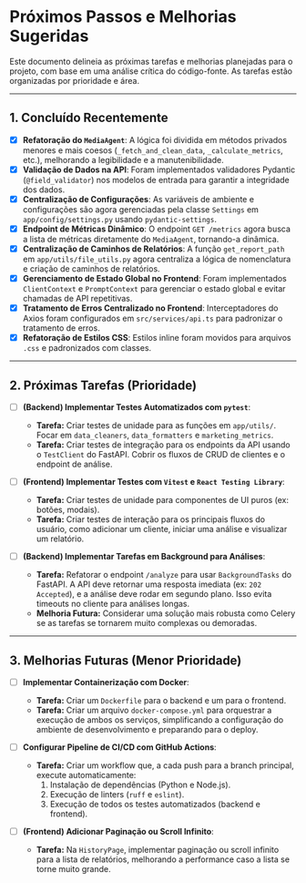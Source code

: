 # Próximos Passos e Melhorias Sugeridas

Este documento delineia as próximas tarefas e melhorias planejadas para o projeto, com base em uma análise crítica do código-fonte. As tarefas estão organizadas por prioridade e área.

--- 

## 1. Concluído Recentemente

-   [x] **Refatoração do `MediaAgent`**: A lógica foi dividida em métodos privados menores e mais coesos (`_fetch_and_clean_data`, `_calculate_metrics`, etc.), melhorando a legibilidade e a manutenibilidade.
-   [x] **Validação de Dados na API**: Foram implementados validadores Pydantic (`@field_validator`) nos modelos de entrada para garantir a integridade dos dados.
-   [x] **Centralização de Configurações**: As variáveis de ambiente e configurações são agora gerenciadas pela classe `Settings` em `app/config/settings.py` usando `pydantic-settings`.
-   [x] **Endpoint de Métricas Dinâmico**: O endpoint `GET /metrics` agora busca a lista de métricas diretamente do `MediaAgent`, tornando-a dinâmica.
-   [x] **Centralização de Caminhos de Relatórios**: A função `get_report_path` em `app/utils/file_utils.py` agora centraliza a lógica de nomenclatura e criação de caminhos de relatórios.
-   [x] **Gerenciamento de Estado Global no Frontend**: Foram implementados `ClientContext` e `PromptContext` para gerenciar o estado global e evitar chamadas de API repetitivas.
-   [x] **Tratamento de Erros Centralizado no Frontend**: Interceptadores do Axios foram configurados em `src/services/api.ts` para padronizar o tratamento de erros.
-   [x] **Refatoração de Estilos CSS**: Estilos inline foram movidos para arquivos `.css` e padronizados com classes.

--- 

## 2. Próximas Tarefas (Prioridade)

-   [ ] **(Backend) Implementar Testes Automatizados com `pytest`**:
    -   **Tarefa:** Criar testes de unidade para as funções em `app/utils/`. Focar em `data_cleaners`, `data_formatters` e `marketing_metrics`.
    -   **Tarefa:** Criar testes de integração para os endpoints da API usando o `TestClient` do FastAPI. Cobrir os fluxos de CRUD de clientes e o endpoint de análise.

-   [ ] **(Frontend) Implementar Testes com `Vitest` e `React Testing Library`**:
    -   **Tarefa:** Criar testes de unidade para componentes de UI puros (ex: botões, modais).
    -   **Tarefa:** Criar testes de interação para os principais fluxos do usuário, como adicionar um cliente, iniciar uma análise e visualizar um relatório.

-   [ ] **(Backend) Implementar Tarefas em Background para Análises**:
    -   **Tarefa:** Refatorar o endpoint `/analyze` para usar `BackgroundTasks` do FastAPI. A API deve retornar uma resposta imediata (ex: `202 Accepted`), e a análise deve rodar em segundo plano. Isso evita timeouts no cliente para análises longas.
    -   **Melhoria Futura:** Considerar uma solução mais robusta como Celery se as tarefas se tornarem muito complexas ou demoradas.

--- 

## 3. Melhorias Futuras (Menor Prioridade)

-   [ ] **Implementar Containerização com Docker**:
    -   **Tarefa:** Criar um `Dockerfile` para o backend e um para o frontend.
    -   **Tarefa:** Criar um arquivo `docker-compose.yml` para orquestrar a execução de ambos os serviços, simplificando a configuração do ambiente de desenvolvimento e preparando para o deploy.

-   [ ] **Configurar Pipeline de CI/CD com GitHub Actions**:
    -   **Tarefa:** Criar um workflow que, a cada push para a branch principal, execute automaticamente:
        1.  Instalação de dependências (Python e Node.js).
        2.  Execução de linters (`ruff` e `eslint`).
        3.  Execução de todos os testes automatizados (backend e frontend).

-   [ ] **(Frontend) Adicionar Paginação ou Scroll Infinito**:
    -   **Tarefa:** Na `HistoryPage`, implementar paginação ou scroll infinito para a lista de relatórios, melhorando a performance caso a lista se torne muito grande.
